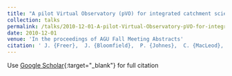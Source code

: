 ```yaml
---
title: "A pilot Virtual Observatory (pVO) for integrated catchment science - Demonstration of national scale modelling of hydrology and biogeochemistry (Invited)"
collection: talks
permalink: /talks/2010-12-01-A-pilot-Virtual-Observatory-pVO-for-integrated-catchment-science-Demonstration-of-national-scale-modelling-of-hydrology-and-biogeochemistry-Invited
date: 2010-12-01
venue: 'In the proceedings of AGU Fall Meeting Abstracts'
citation: ' J. {Freer},  J. {Bloomfield},  P. {Johnes},  C. {MacLeod},  S. {Reaney}, &quot;A pilot Virtual Observatory (pVO) for integrated catchment science - Demonstration of national scale modelling of hydrology and biogeochemistry (Invited).&quot; In the proceedings of AGU Fall Meeting Abstracts, 2010.'
---
```

Use [Google Scholar](https://scholar.google.com/scholar?q=A+pilot+Virtual+Observatory+(pVO)+for+integrated+catchment+science+++Demonstration+of+national+scale+modelling+of+hydrology+and+biogeochemistry+(Invited)){:target="_blank"} for full citation